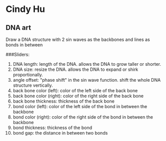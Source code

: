 # Cindy Hu

## DNA art
Draw a DNA structure with 2 sin waves as the backbones and lines as bonds in between

###Sliders:
1. DNA length: length of the DNA. allows the DNA to grow taller or shorter.
2. DNA size: resize the DNA. allows the DNA to expand or shirk proportionally.
3. angle offset: "phase shift" in the sin wave function. shift the whole DNA structure vertically.
4. back bone color (left): color of the left side of the back bone
5. back bone color (right): color of the right side of the back bone  
6. back bone thickness: thickness of the back bone
7. bond color (left): color of the left side of the bond in between the backbone
8. bond color (right): color of the right side of the bond in between the backbone
9. bond thickness: thickness of the bond
10. bond gap: the distance in between two bonds
